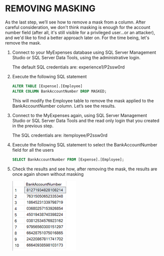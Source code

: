 <page title="Removing masking"/>

REMOVING MASKING
====

As the last step, we’ll see how to remove a mask from a column. After careful consideration, we don't think masking is enough for the account number field (after all, it's still visible for a privileged user...or an attacker), and we'd like to find a better approach later on. For the time being, let's remove the mask.

1. Connect to your MyExpenses database using SQL Server Management Studio or SQL Server Data Tools, using the administrative login. 

    The default SQL credentials are: experience1/P2ssw0rd

2. Execute the following SQL statement 

    ```sql
    ALTER TABLE [Expense].[Employee]
    ALTER COLUMN BankAccountNumber DROP MASKED;
    ```

    This will modify the Employee table to remove the mask applied to the BankAccountNumber column. Let’s see the results.

3. Connect to the MyExpenses again, using SQL Server Management Studio or SQL Server Data Tools and the read only login that you created in the previous step. 

    The SQL credentials are: itemployee/P2ssw0rd

4. Execute the following SQL statement to select the BankAccountNumber field for all the users

    ```sql
    SELECT BankAccountNumber FROM [Expense].[Employee];
    ```

5. Check the results and see how, after removing the mask, the results are once again shown without masking

    ![](img/image9.png)
